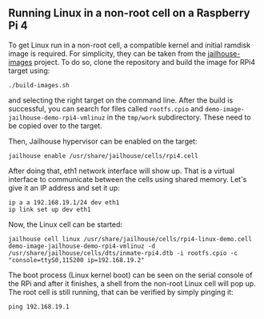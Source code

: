 ## Running Linux in a non-root cell on a Raspberry Pi 4

To get Linux run in a non-root cell, a compatible kernel and initial ramdisk image is required. For simplicity, they can be taken from the [jailhouse-images](https://github.com/siemens/jailhouse-images) project. To do so, clone the repository and build the image for RPi4 target using:

    ./build-images.sh
    
and selecting the right target on the command line. After the build is successful, you can search for files called `rootfs.cpio` and `demo-image-jailhouse-demo-rpi4-vmlinuz` in the `tmp/work` subdirectory. These need to be copied over to the target.

Then, Jailhouse hypervisor can be enabled on the target:

    jailhouse enable /usr/share/jailhouse/cells/rpi4.cell

After doing that, eth1 network interface will show up. That is a virtual interface to communicate between the cells using shared memory. Let's give it an IP address and set it up:

    ip a a 192.168.19.1/24 dev eth1
    ip link set up dev eth1

Now, the Linux cell can be started:

    jailhouse cell linux /usr/share/jailhouse/cells/rpi4-linux-demo.cell demo-image-jailhouse-demo-rpi4-vmlinuz -d /usr/share/jailhouse/cells/dts/inmate-rpi4.dtb -i rootfs.cpio -c "console=ttyS0,115200 ip=192.168.19.2"

The boot process (Linux kernel boot) can be seen on the serial console of the RPi and after it finishes, a shell from the non-root Linux cell will pop up. The root cell is still running, that can be verified by simply pinging it:

    ping 192.168.19.1